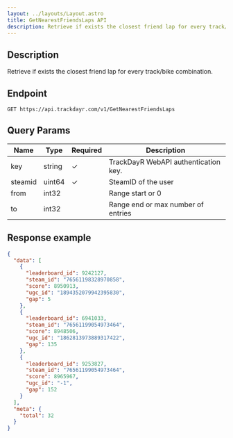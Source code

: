 ```yaml
---
layout: ../layouts/Layout.astro
title: GetNearestFriendsLaps API
description: Retrieve if exists the closest friend lap for every track/bike combination.
---
```

## Description

Retrieve if exists the closest friend lap for every track/bike combination.

## Endpoint

```http
GET https://api.trackdayr.com/v1/GetNearestFriendsLaps
```

## Query Params

| Name    | Type   | Required | Description                          |
|---------|--------|----------|--------------------------------------|
| key     | string | ✓        | TrackDayR WebAPI authentication key. |
| steamid | uint64 | ✓        | SteamID of the user                  |
| from    | int32  |          | Range start or 0                     |
| to      | int32  |          | Range end or max number of entries   |

## Response example

```json
{
  "data": [
    {
      "leaderboard_id": 9242127,
      "steam_id": "76561198328970858",
      "score": 8950913,
      "ugc_id": "1894352079942395830",
      "gap": 5
    },
    {
      "leaderboard_id": 6941033,
      "steam_id": "76561199054973464",
      "score": 8948506,
      "ugc_id": "1862813973889317422",
      "gap": 135
    },
    {
      "leaderboard_id": 9253827,
      "steam_id": "76561199054973464",
      "score": 8965967,
      "ugc_id": "-1",
      "gap": 152
    }
  ],
  "meta": {
    "total": 32
  }
}
```
